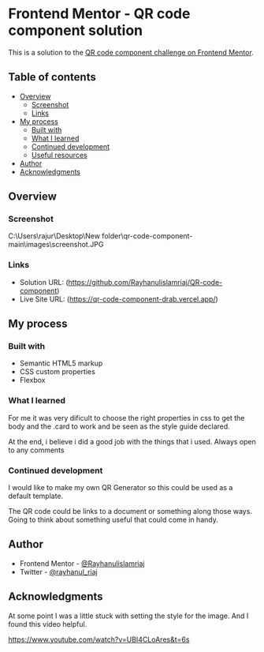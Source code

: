 # Frontend Mentor - QR code component solution

This is a solution to the [QR code component challenge on Frontend Mentor](https://www.frontendmentor.io/challenges/qr-code-component-iux_sIO_H).

## Table of contents

- [Overview](#overview)
  - [Screenshot](#screenshot)
  - [Links](#links)
- [My process](#my-process)
  - [Built with](#built-with)
  - [What I learned](#what-i-learned)
  - [Continued development](#continued-development)
  - [Useful resources](#useful-resources)
- [Author](#author)
- [Acknowledgments](#acknowledgments)

## Overview

### Screenshot

<!-- !['images/screenshot.jpg'](.images/screenshot.jpg) -->

C:\Users\rajur\Desktop\New folder\qr-code-component-main\images\screenshot.JPG

### Links

- Solution URL: (https://github.com/Rayhanulislamriaj/QR-code-component)
- Live Site URL: (https://qr-code-component-drab.vercel.app/)

## My process

### Built with

- Semantic HTML5 markup
- CSS custom properties
- Flexbox

### What I learned

For me it was very dificult to choose the right properties in css to get the body and the .card to work and be seen as the style guide declared.

At the end, i believe i did a good job with the things that i used. Always open to any comments

<link rel="stylesheet" href="style.css">

### Continued development

I would like to make my own QR Generator so this could be used as a default template.

The QR code could be links to a document or something along those ways. Going to think about something useful that could come in handy.

## Author

- Frontend Mentor - [@Rayhanulislamriaj](https://www.frontendmentor.io/profile/Rayhanulislamriaj)
- Twitter - [@rayhanul_riaj](https://twitter.com/rayhanul_riaj)

## Acknowledgments

At some point I was a little stuck with setting the style for the image. And I found this video helpful.

https://www.youtube.com/watch?v=UBI4CLoAres&t=6s
